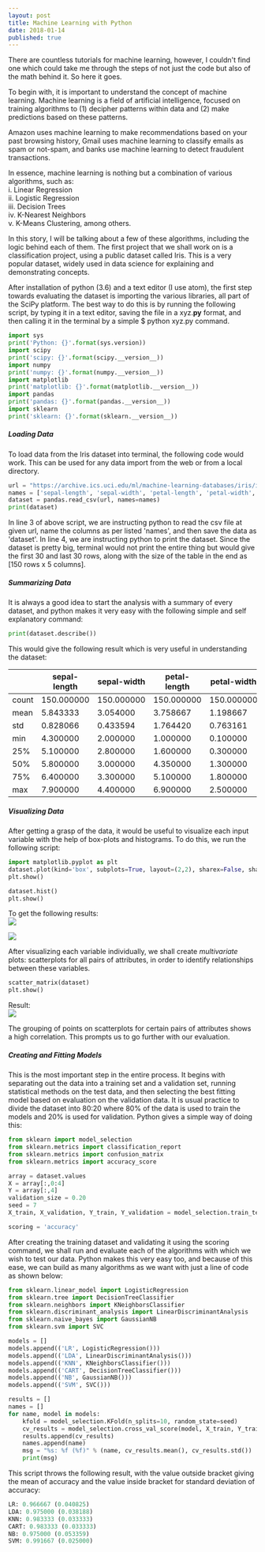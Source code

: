 ```yaml
---
layout: post
title: Machine Learning with Python
date: 2018-01-14
published: true
---
```


There are countless tutorials for machine learning, however, I couldn't find one which could take me through the steps of not just the code but also of the math behind it. So here it goes.

To begin with, it is important to understand the concept of machine learning. Machine learning is a field of artificial intelligence, focused on training algorithms to (1) decipher patterns within data and (2) make predictions based on these patterns.

Amazon uses machine learning to make recommendations based on your past browsing history, Gmail uses machine learning to classify emails as spam or not-spam, and banks use machine learning to detect fraudulent transactions.

In essence, machine learning is nothing but a combination of various algorithms, such as: <br>
i.    Linear Regression <br>
ii.   Logistic Regression <br>
iii.  Decision Trees <br>
iv.   K-Nearest Neighbors <br>
v.    K-Means Clustering, among others.

In this story, I will be talking about a few of these algorithms, including the logic behind each of them. The first project that we shall work on is a classification project, using a public dataset called Iris. This is a very popular dataset, widely used in data science for explaining and demonstrating concepts.

After installation of python (3.6) and a text editor (I use atom), the first step towards evaluating the dataset is importing the various libraries, all part of the SciPy platform. The best way to do this is by running the following script, by typing it in a text editor, saving the file in a xyz.**py** format, and then calling it in the terminal by a simple $ python xyz.py command.

```python
import sys
print('Python: {}'.format(sys.version))
import scipy
print('scipy: {}'.format(scipy.__version__))
import numpy
print('numpy: {}'.format(numpy.__version__))
import matplotlib
print('matplotlib: {}'.format(matplotlib.__version__))
import pandas
print('pandas: {}'.format(pandas.__version__))
import sklearn
print('sklearn: {}'.format(sklearn.__version__))
```

##### Loading Data<br>
To load data from the Iris dataset into terminal, the following code would work. This can be used for any data import from the web or from a local directory.

```python
url = "https://archive.ics.uci.edu/ml/machine-learning-databases/iris/iris.data"
names = ['sepal-length', 'sepal-width', 'petal-length', 'petal-width', 'class']
dataset = pandas.read_csv(url, names=names)
print(dataset)
```

In line 3 of above script, we are instructing python to read the csv file at given url, name the columns as per listed 'names', and then save the data as 'dataset'. In line 4, we are instructing python to print the dataset. Since the dataset is pretty big, terminal would not print the entire thing but would give the first 30 and last 30 rows, along with the size of the table in the end as [150 rows x 5 columns].

##### Summarizing Data<br>
It is always a good idea to start the analysis with a summary of every dataset, and python makes it very easy with the following simple and self explanatory command:

```python
print(dataset.describe())
```

This would give the following result which is very useful in understanding the dataset:

|      | sepal-length | sepal-width | petal-length | petal-width |
|------|--------------|-------------|--------------|-------------|
|count |   150.000000 |  150.000000 |   150.000000 |  150.000000 |
|mean  |     5.843333 |    3.054000 |     3.758667 |    1.198667 |
|std   |     0.828066 |    0.433594 |     1.764420 |    0.763161 |
|min   |     4.300000 |    2.000000 |     1.000000 |    0.100000 |
|25%   |     5.100000 |    2.800000 |     1.600000 |    0.300000 |
|50%   |     5.800000 |    3.000000 |     4.350000 |    1.300000 |
|75%   |     6.400000 |    3.300000 |     5.100000 |    1.800000 |
|max   |     7.900000 |    4.400000 |     6.900000 |    2.500000 |


##### Visualizing Data <br>
After getting a grasp of the data, it would be useful to visualize each input variable with the help of box-plots and histograms. To do this, we run the following script:

```python
import matplotlib.pyplot as plt
dataset.plot(kind='box', subplots=True, layout=(2,2), sharex=False, sharey=False)
plt.show()

dataset.hist()
plt.show()
```
To get the following results: <br>
<a href="/images/posts/Figure_1.png"><img src="/images/posts/Figure_1.png"></a> <br>

<a href="/images/posts/Figure_2.png"><img src="/images/posts/Figure_2.png"></a>

After visualizing each variable individually, we shall create *multivariate* plots: scatterplots for all pairs of attributes, in order to identify relationships between these variables.

```python
scatter_matrix(dataset)
plt.show()
```
Result: <br>
<a href="/images/posts/Figure_3.png"><img src="/images/posts/Figure_3.png"></a>

The grouping of points on scatterplots for certain pairs of attributes shows a high correlation. This prompts us to go further with our evaluation.

##### Creating and Fitting Models<br>
This is the most important step in the entire process. It begins with separating out the data into a training set and a validation set, running statistical methods on the test data, and then selecting the best fitting model based on evaluation on the validation data. It is usual practice to divide the dataset into 80:20 where 80% of the data is used to train the models and 20% is used for validation. Python gives a simple way of doing this:

```python
from sklearn import model_selection
from sklearn.metrics import classification_report
from sklearn.metrics import confusion_matrix
from sklearn.metrics import accuracy_score

array = dataset.values
X = array[:,0:4]
Y = array[:,4]
validation_size = 0.20
seed = 7
X_train, X_validation, Y_train, Y_validation = model_selection.train_test_split(X, Y, test_size=validation_size, random_state=seed)

scoring = 'accuracy'
```

After creating the training dataset and validating it using the scoring command, we shall run and evaluate each of the algorithms with which we wish to test our data. Python makes this very easy too, and because of this ease, we can build as many algorithms as we want with just a line of code as shown below:

```python
from sklearn.linear_model import LogisticRegression
from sklearn.tree import DecisionTreeClassifier
from sklearn.neighbors import KNeighborsClassifier
from sklearn.discriminant_analysis import LinearDiscriminantAnalysis
from sklearn.naive_bayes import GaussianNB
from sklearn.svm import SVC

models = []
models.append(('LR', LogisticRegression()))
models.append(('LDA', LinearDiscriminantAnalysis()))
models.append(('KNN', KNeighborsClassifier()))
models.append(('CART', DecisionTreeClassifier()))
models.append(('NB', GaussianNB()))
models.append(('SVM', SVC()))

results = []
names = []
for name, model in models:
	kfold = model_selection.KFold(n_splits=10, random_state=seed)
	cv_results = model_selection.cross_val_score(model, X_train, Y_train, cv=kfold, scoring=scoring)
	results.append(cv_results)
	names.append(name)
	msg = "%s: %f (%f)" % (name, cv_results.mean(), cv_results.std())
	print(msg)
```

This script throws the following result, with the value outside bracket giving the mean of accuracy and the value inside bracket for standard deviation of accuracy:

```python
LR: 0.966667 (0.040825)
LDA: 0.975000 (0.038188)
KNN: 0.983333 (0.033333)
CART: 0.983333 (0.033333)
NB: 0.975000 (0.053359)
SVM: 0.991667 (0.025000)
```

